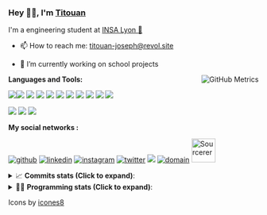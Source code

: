 <!--
**titouan-joseph/titouan-joseph** is a ✨ _special_ ✨ repository because its `README.md` (this file) appears on your GitHub profile.

Here are some ideas to get you started:

- 🔭 I’m currently working on ...
- 🌱 I’m currently learning ...
- 👯 I’m looking to collaborate on ...
- 🤔 I’m looking for help with ...
- 💬 Ask me about ...
- 📫 How to reach me: ...
- 😄 Pronouns: ...
- ⚡ Fun fact: ...
-->

### Hey 👋🏽, I'm [Titouan](https://github.com/Titouan-Joseph) 

I'm a engineering student at  [INSA Lyon 🦏](https://www.insa-lyon.fr/en/)

- 📫 How to reach me: [titouan-joseph@revol.site](mailto:titouan-joseph@revol.site)
- 🔭 I’m currently working on school projects


  <img align="right" alt="GitHub Metrics" src="https://metrics.lecoq.io/titouan-joseph" />

**Languages and Tools:**

[<img src="https://img.icons8.com/color/48/000000/python.png"/>]()[<img src="https://img.icons8.com/color/48/000000/java-coffee-cup-logo.png"/>]() [<img src="https://img.icons8.com/color/48/000000/c-programming.png"/>]() [<img src="https://img.icons8.com/color/48/000000/javascript.png"/>]() [<img src="https://img.icons8.com/color/48/000000/selenium-test-automation.png"/>]() [<img src="https://img.icons8.com/color/48/000000/git.png"/>]() [<img src="https://img.icons8.com/color/48/000000/console.png"/>]() [<img src="https://img.icons8.com/color/48/000000/android-os.png"/>]() [<img src="https://img.icons8.com/color/48/000000/pycharm.png"/>]() [<img src="https://img.icons8.com/color/48/000000/virtualbox.png"/>]() [<img src="https://img.icons8.com/color/48/000000/windows-10.png"/>]()

[<img src="https://img.icons8.com/color/48/000000/linux.png"/>]() [<img src="https://img.icons8.com/color/48/000000/nginx.png"/>]() [<img src="https://img.icons8.com/color/48/000000/raspberry-pi.png"/>]()

**My social networks :**

[<img src='https://img.icons8.com/fluent/48/000000/github.png' alt="github">](https://github.com/titouan-joseph)  [<img src='https://img.icons8.com/color/48/000000/linkedin.png' alt='linkedin'>](https://www.linkedin.com/in/titouan-joseph-revol/)  [<img src='https://img.icons8.com/color/48/000000/instagram-new.png' alt='instagram'>](https://www.instagram.com/tit_re/)  [<img src='https://img.icons8.com/color/48/000000/twitter.png' alt='twitter'>](https://twitter.com/josephrevol) [<img src="https://img.icons8.com/color/48/000000/facebook.png"/>](https://www.facebook.com/titre01) [<img src="https://img.icons8.com/fluent/48/000000/domain.png" alt="domain"/>](https://titouan-joseph.revol.site) [<img src="https://sourcerer.io/icons/logo-sharing.svg" height="48px" alt="Sourcerer">](https://sourcerer.io/titouan-joseph) 

<details>
 <summary>📈 <b>Commits stats (Click to expand)</b>: </summary>
    <a href="https://sourcerer.io/titouan-joseph"><img src="https://img.shields.io/badge/Python-148%20commits-orange.svg" alt=""></a>
    <a href="https://sourcerer.io/titouan-joseph"><img src="https://img.shields.io/badge/Java-27%20commits-orange.svg" alt=""></a>
    <a href="https://sourcerer.io/titouan-joseph"><img src="https://img.shields.io/badge/C-23%20commits-orange.svg" alt=""></a>
    <a href="https://sourcerer.io/titouan-joseph"><img src="https://img.shields.io/badge/JavaScript-18%20commits-orange.svg" alt=""></a>
</details>


<details>
 <summary>👨‍💻 <b>Programming stats (Click to expand)</b>: </summary>
<!--START_SECTION:waka-->
**🐱 My Github Data** 

> 🏆 573 Contributions in the Year 2020
 > 
> 📦 51.2 kB Used in Github's Storage 
 > 
> 🚫 Not Opted to Hire
 > 
> 📜 24 Public Repositories 
 > 
> 🔑 1 Private Repository 
 > 
**I'm an Early 🐤** 

```text
🌞 Morning    69 commits     ████░░░░░░░░░░░░░░░░░░░░░   15.94% 
🌆 Daytime    173 commits    ██████████░░░░░░░░░░░░░░░   39.95% 
🌃 Evening    140 commits    ████████░░░░░░░░░░░░░░░░░   32.33% 
🌙 Night      51 commits     ███░░░░░░░░░░░░░░░░░░░░░░   11.78%

```
📅 **I'm Most Productive on Wednesday** 

```text
Monday       62 commits     ███░░░░░░░░░░░░░░░░░░░░░░   14.32% 
Tuesday      65 commits     ███░░░░░░░░░░░░░░░░░░░░░░   15.01% 
Wednesday    131 commits    ███████░░░░░░░░░░░░░░░░░░   30.25% 
Thursday     51 commits     ███░░░░░░░░░░░░░░░░░░░░░░   11.78% 
Friday       37 commits     ██░░░░░░░░░░░░░░░░░░░░░░░   8.55% 
Saturday     40 commits     ██░░░░░░░░░░░░░░░░░░░░░░░   9.24% 
Sunday       47 commits     ██░░░░░░░░░░░░░░░░░░░░░░░   10.85%

```


📊 **This Week I Spent My Time On** 

```text
⌚︎ Time Zone: Europe/Paris

💬 Programming Languages: 
YAML                     16 hrs 1 min        ███████████████░░░░░░░░░░   60.97% 
TOML                     2 hrs 50 mins       ██░░░░░░░░░░░░░░░░░░░░░░░   10.8% 
Other                    1 hr 56 mins        █░░░░░░░░░░░░░░░░░░░░░░░░   7.36% 
Markdown                 1 hr 46 mins        █░░░░░░░░░░░░░░░░░░░░░░░░   6.73% 
HTML                     1 hr 14 mins        █░░░░░░░░░░░░░░░░░░░░░░░░   4.7%

🔥 Editors: 
VS Code                  21 hrs 44 mins      ████████████████████░░░░░   82.71% 
WebStorm                 3 hrs 20 mins       ███░░░░░░░░░░░░░░░░░░░░░░   12.71% 
PyCharm                  1 hr 11 mins        █░░░░░░░░░░░░░░░░░░░░░░░░   4.52% 
Atom                     0 secs              ░░░░░░░░░░░░░░░░░░░░░░░░░   0.06%

🐱‍💻 Projects: 
swarmTest                23 hrs 35 mins      ██████████████████████░░░   89.75% 
testingrepo              56 mins             █░░░░░░░░░░░░░░░░░░░░░░░░   3.58% 
titouan-joseph.revol.site52 mins             ░░░░░░░░░░░░░░░░░░░░░░░░░   3.34% 
AutoConfCisco            26 mins             ░░░░░░░░░░░░░░░░░░░░░░░░░   1.66% 
Unknown Project          13 mins             ░░░░░░░░░░░░░░░░░░░░░░░░░   0.88%

💻 Operating System: 
Windows                  26 hrs 16 mins      █████████████████████████   100.0%

```

**I Mostly Code in Python** 

```text
Python                   15 repos            ██████████████░░░░░░░░░░░   55.56% 
JavaScript               3 repos             ██░░░░░░░░░░░░░░░░░░░░░░░   11.11% 
C                        2 repos             █░░░░░░░░░░░░░░░░░░░░░░░░   7.41% 
Go                       1 repo              █░░░░░░░░░░░░░░░░░░░░░░░░   3.7% 
Haskell                  1 repo              █░░░░░░░░░░░░░░░░░░░░░░░░   3.7%

```



<!--END_SECTION:waka-->

</details>

Icons by [icones8](https://icones8.fr/)
